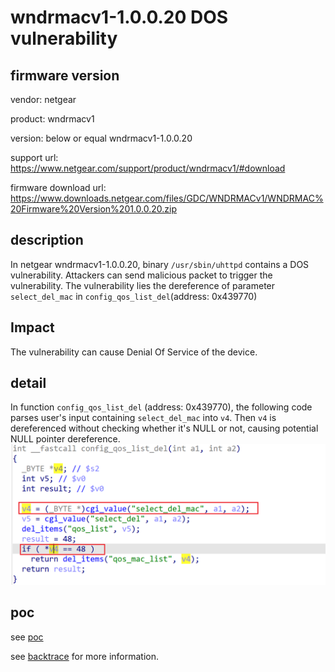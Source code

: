 # wndrmacv1-1.0.0.20 DOS vulnerability
## firmware version
vendor: netgear

product: wndrmacv1

version: below or equal wndrmacv1-1.0.0.20

support url: https://www.netgear.com/support/product/wndrmacv1/#download

firmware download url: https://www.downloads.netgear.com/files/GDC/WNDRMACv1/WNDRMAC%20Firmware%20Version%201.0.0.20.zip

## description
In netgear wndrmacv1-1.0.0.20, binary `/usr/sbin/uhttpd` contains a DOS vulnerability. Attackers can send malicious packet to trigger the vulnerability. The vulnerability lies the dereference of parameter `select_del_mac` in `config_qos_list_del`(address: 0x439770)

## Impact
The vulnerability can cause Denial Of Service of the device.

## detail
In function `config_qos_list_del` (address: 0x439770), the following code parses user's input containing `select_del_mac` into `v4`. Then `v4` is dereferenced without checking whether it's NULL or not, causing potential NULL pointer dereference.
![alt text](image.png)

## poc
see [poc](./poc)

see [backtrace](./backtrace) for more information.